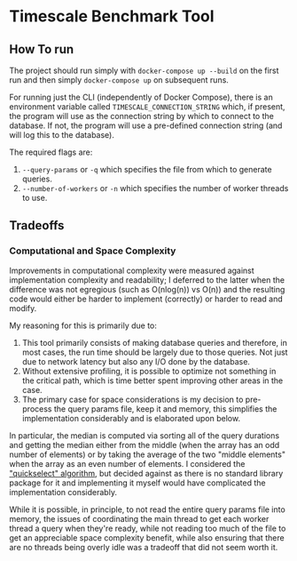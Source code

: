 # Timescale Benchmark Tool

## How To run
The project should run simply with `docker-compose up --build` on the first run and then simply `docker-compose up` on subsequent runs.

For running just the CLI (independently of Docker Compose), there is an environment variable called `TIMESCALE_CONNECTION_STRING` which, if present, the program will use as the connection string by which to connect to the database. If not, the program will use a pre-defined connection string (and will log this to the database).

The required flags are:
1. `--query-params` or `-q` which specifies the file from which to generate queries.
2. `--number-of-workers` or `-n` which specifies the number of worker threads to use.

## Tradeoffs
### Computational and Space Complexity
Improvements in computational complexity were measured against implementation complexity and readability; I deferred to the latter when the difference was not egregious (such as O(nlog(n)) vs O(n)) and the resulting code would either be harder to implement (correctly) or harder to read and modify.

My reasoning for this is primarily due to:
1. This tool primarily consists of making database queries and therefore, in most cases, the run time should be largely due to those queries. Not just due to network latency but also any I/O done by the database.
2. Without extensive profiling, it is possible to optimize not something in the critical path, which is time better spent improving other areas in the case.
3. The primary case for space considerations is my decision to pre-process the query params file, keep it and memory, this simplifies the implementation considerably and is elaborated upon below.

In particular, the median is computed via sorting all of the query durations and getting the median either from the middle (when the array has an odd number of elements) or by taking the average of the two "middle elements" when the array as an even number of elements. I considered the ["quickselect" algorithm](https://en.wikipedia.org/wiki/Quickselect), but decided against as there is no standard library package for it and implementing it myself would have complicated the implementation considerably.

While it is possible, in principle, to not read the entire query params file into memory, the issues of coordinating the main thread to get each worker thread a query when they're ready, while not reading too much of the file to get an appreciable space complexity benefit, while also ensuring that there are no threads being overly idle was a tradeoff that did not seem worth it.
